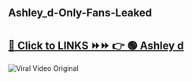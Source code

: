 
 ## Ashley_d-Only-Fans-Leaked

# <h2><a href="https://clipsfans.com/Ashley_d&ref=git">🔗 Click to LINKS ⏩⏩ 👉 🟢 Ashley d </a></h2>

<a href="https://clipsfans.com/Ashley_d&ref=git" rel="nofollow" data-target="animated-image.originalLink"><img src="https://i.ibb.co.com/xMMVF88/686577567.gif" alt="Viral Video Original" style="max-width: 100%; display: inline-block;" data-target="animated-image.originalImage"></a>
